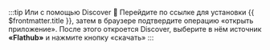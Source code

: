 :::tip Или с помощью Discover :thinking:
Перейдите по ссылке для <a :href="'appstream://' + $frontmatter.appstreamFlatpak">установки {{ $frontmatter.title }}</a>, затем в браузере подтвердите операцию «открыть приложение». После этого откроется Discover, выберите в нём источник **«Flathub»** и нажмите кнопку «скачать»
:::
